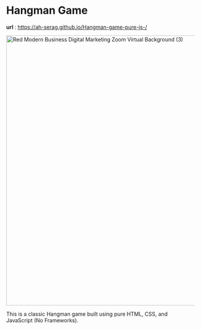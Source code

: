 # Hangman Game
**url** : https://ah-serag.github.io/Hangman-game-pure-js-/

<img width="1280" height="720" alt="Red Modern Business Digital Marketing Zoom Virtual Background (3)" src="https://github.com/user-attachments/assets/ad0c5a4f-071a-471c-b0d3-fb33f9b6fbd6" />



This is a classic Hangman game built using pure HTML, CSS, and JavaScript (No Frameworks).
